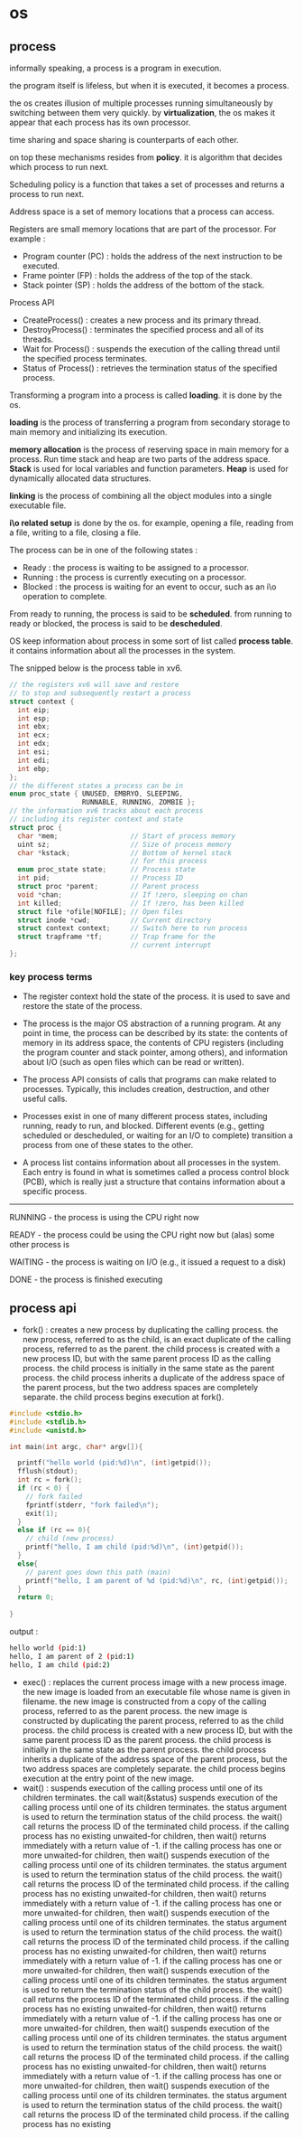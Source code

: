 # os

## process

informally speaking, a process is a program in execution.

the program itself is lifeless, but when it is executed, it becomes a process.

the os creates illusion of multiple processes running simultaneously by switching between them very quickly. by **virtualization**, the os makes it appear that each process has its own processor.

time sharing and space sharing is counterparts of each other.

on top these mechanisms resides from **policy**. it is algorithm that decides which process to run next.

Scheduling policy is a function that takes a set of processes and returns a process to run next.

Address space is a set of memory locations that a process can access.

Registers are small memory locations that are part of the processor.
For example :

- Program counter (PC) : holds the address of the next instruction to be executed.
- Frame pointer (FP) : holds the address of the top of the stack.
- Stack pointer (SP) : holds the address of the bottom of the stack.

Process API

- CreateProcess() : creates a new process and its primary thread.
- DestroyProcess() : terminates the specified process and all of its threads.
- Wait for Process() : suspends the execution of the calling thread until the specified process terminates.
- Status of Process() : retrieves the termination status of the specified process.

Transforming a program into a process is called **loading**. it is done by the os.

**loading** is the process of transferring a program from secondary storage to main memory and initializing its execution.

**memory allocation** is the process of reserving space in main memory for a process. Run time stack and heap are two parts of the address space. **Stack** is used for local variables and function parameters. **Heap** is used for dynamically allocated data structures.

**linking** is the process of combining all the object modules into a single executable file.

**i\o related setup** is done by the os. for example, opening a file, reading from a file, writing to a file, closing a file.

The process can be in one of the following states :

- Ready : the process is waiting to be assigned to a processor.
- Running : the process is currently executing on a processor.
- Blocked : the process is waiting for an event to occur, such as an i\o operation to complete.

From ready to running, the process is said to be **scheduled**.
from running to ready or blocked, the process is said to be **descheduled**.

OS keep information about process in some sort of list called **process table**. it contains information about all the processes in the system.

The snipped below is the process table in xv6.

```c
// the registers xv6 will save and restore
// to stop and subsequently restart a process
struct context {
  int eip;
  int esp;
  int ebx;
  int ecx;
  int edx;
  int esi;
  int edi;
  int ebp;
};
// the different states a process can be in
enum proc_state { UNUSED, EMBRYO, SLEEPING,
                  RUNNABLE, RUNNING, ZOMBIE };
// the information xv6 tracks about each process
// including its register context and state
struct proc {
  char *mem;                  // Start of process memory
  uint sz;                    // Size of process memory
  char *kstack;               // Bottom of kernel stack
                              // for this process
  enum proc_state state;      // Process state
  int pid;                    // Process ID
  struct proc *parent;        // Parent process
  void *chan;                 // If !zero, sleeping on chan
  int killed;                 // If !zero, has been killed
  struct file *ofile[NOFILE]; // Open files
  struct inode *cwd;          // Current directory
  struct context context;     // Switch here to run process
  struct trapframe *tf;       // Trap frame for the
                              // current interrupt
};
```

### key process terms

- The register context hold the state of the process. it is used to save and restore the state of the process.

- The process is the major OS abstraction of a running program. At any point in time, the process can be described by its state: the contents of memory in its address space, the contents of CPU registers (including the program counter and stack pointer, among others), and information about I/O (such as open files which can be read or written).

- The process API consists of calls that programs can make related to processes. Typically, this includes creation, destruction, and other useful calls.

- Processes exist in one of many different process states, including running, ready to run, and blocked. Different events (e.g., getting scheduled or descheduled, or waiting for an I/O to complete) transition a process from one of these states to the other.

- A process list contains information about all processes in the system. Each entry is found in what is sometimes called a process control block (PCB), which is really just a structure that contains information about a specific process.

---

RUNNING - the process is using the CPU right now

READY - the process could be using the CPU right now but (alas) some other process is

WAITING - the process is waiting on I/O (e.g., it issued a request to a disk)

DONE - the process is finished executing

## process api

- fork() : creates a new process by duplicating the calling process. the new process, referred to as the child, is an exact duplicate of the calling process, referred to as the parent. the child process is created with a new process ID, but with the same parent process ID as the calling process. the child process is initially in the same state as the parent process. the child process inherits a duplicate of the address space of the parent process, but the two address spaces are completely separate. the child process begins execution at fork().

```c
#include <stdio.h>
#include <stdlib.h>
#include <unistd.h>

int main(int argc, char* argv[]){

  printf("hello world (pid:%d)\n", (int)getpid());
  fflush(stdout);
  int rc = fork();
  if (rc < 0) {
    // fork failed
    fprintf(stderr, "fork failed\n");
    exit(1);
  }
  else if (rc == 0){
    // child (new process)
    printf("hello, I am child (pid:%d)\n", (int)getpid());
  }
  else{
    // parent goes down this path (main)
    printf("hello, I am parent of %d (pid:%d)\n", rc, (int)getpid());
  }
  return 0;
  
}
```

output :

```sh
hello world (pid:1)
hello, I am parent of 2 (pid:1)
hello, I am child (pid:2)
```

- exec() : replaces the current process image with a new process image. the new image is loaded from an executable file whose name is given in filename. the new image is constructed from a copy of the calling process, referred to as the parent process. the new image is constructed by duplicating the parent process, referred to as the child process. the child process is created with a new process ID, but with the same parent process ID as the parent process. the child process is initially in the same state as the parent process. the child process inherits a duplicate of the address space of the parent process, but the two address spaces are completely separate. the child process begins execution at the entry point of the new image.
- wait() : suspends execution of the calling process until one of its children terminates. the call wait(&status) suspends execution of the calling process until one of its children terminates. the status argument is used to return the termination status of the child process. the wait() call returns the process ID of the terminated child process. if the calling process has no existing unwaited-for children, then wait() returns immediately with a return value of -1. if the calling process has one or more unwaited-for children, then wait() suspends execution of the calling process until one of its children terminates. the status argument is used to return the termination status of the child process. the wait() call returns the process ID of the terminated child process. if the calling process has no existing unwaited-for children, then wait() returns immediately with a return value of -1. if the calling process has one or more unwaited-for children, then wait() suspends execution of the calling process until one of its children terminates. the status argument is used to return the termination status of the child process. the wait() call returns the process ID of the terminated child process. if the calling process has no existing unwaited-for children, then wait() returns immediately with a return value of -1. if the calling process has one or more unwaited-for children, then wait() suspends execution of the calling process until one of its children terminates. the status argument is used to return the termination status of the child process. the wait() call returns the process ID of the terminated child process. if the calling process has no existing unwaited-for children, then wait() returns immediately with a return value of -1. if the calling process has one or more unwaited-for children, then wait() suspends execution of the calling process until one of its children terminates. the status argument is used to return the termination status of the child process. the wait() call returns the process ID of the terminated child process. if the calling process has no existing unwaited-for children, then wait() returns immediately with a return value of -1. if the calling process has one or more unwaited-for children, then wait() suspends execution of the calling process until one of its children terminates. the status argument is used to return the termination status of the child process. the wait() call returns the process ID of the terminated child process. if the calling process has no existing
